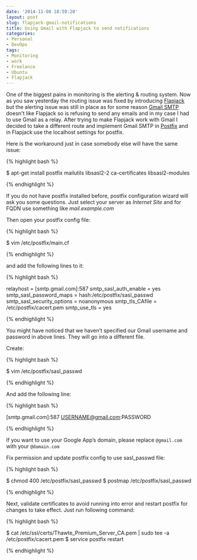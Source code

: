 ```yaml
---
date: '2014-11-08 18:50:20'
layout: post
slug: flapjack-gmail-notifications 
title: Using Gmail with Flapjack to send notifications
categories:
- Personal
- DevOps
tags:
- Monitoring
- work
- Freelance
- Ubuntu
- Flapjack
---
```


One of the biggest pains in monitoring is the alerting & routing system. Now as you saw yesterday the routing issue was fixed by introducing [Flapjack](http://flapjack.io) but the alerting issue was still in place as for some reason [Gmail SMTP](https://support.google.com/a/answer/176600?hl=en) doesn't like Flapjack so is refusing to send any emails and in my case I had to use Gmail as a relay. After trying to make Flapjack work with Gmail I decided to take a different route and implement Gmail SMTP in [Postfix](http://www.postfix.org/) and in Flapjack use the localhost settings for postfix.

Here is the workaround just in case somebody else will have the same issue:

{% highlight bash %}

$ apt-get install postfix mailutils libsasl2-2 ca-certificates libsasl2-modules

{% endhighlight %}


If you do not have postfix installed before, postfix configuration wizard will ask you some questions. Just select your server as *Internet Site* and for FQDN use something like *mail.example.com*

Then open your postfix config file:

{% highlight bash %}

$ vim /etc/postfix/main.cf

{% endhighlight %}

and add the following lines to it:

{% highlight bash %}

relayhost = [smtp.gmail.com]:587
smtp_sasl_auth_enable = yes
smtp_sasl_password_maps = hash:/etc/postfix/sasl_passwd
smtp_sasl_security_options = noanonymous
smtp_tls_CAfile = /etc/postfix/cacert.pem
smtp_use_tls = yes

{% endhighlight %}

You might have noticed that we haven’t specified our Gmail username and password in above lines. They will go into a different file. 

Create:

{% highlight bash %}

$ vim /etc/postfix/sasl_passwd

{% endhighlight %}

And add the following line:

{% highlight bash %}

[smtp.gmail.com]:587    USERNAME@gmail.com:PASSWORD

{% endhighlight %}

If you want to use your Google App’s domain, please replace `@gmail.com` with your `@domain.com`

Fix permission and update postfix config to use sasl_passwd file:

{% highlight bash %}

$ chmod 400 /etc/postfix/sasl_passwd
$ postmap /etc/postfix/sasl_passwd

{% endhighlight %}

Next, validate certificates to avoid running into error and restart postfix for changes to take effect. Just run following command:

{% highlight bash %}

$ cat /etc/ssl/certs/Thawte_Premium_Server_CA.pem | sudo tee -a /etc/postfix/cacert.pem
$ service postfix restart

{% endhighlight %}


